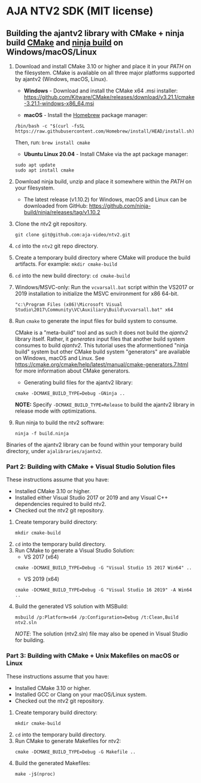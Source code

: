 # AJA NTV2 SDK (MIT license)

## Building the ajantv2 library with CMake + ninja build [CMake](https://cmake.org/) and [ninja build](https://ninja-build.org/) on Windows/macOS/Linux

1. Download and install CMake 3.10 or higher and place it in your *PATH* on the filesystem. CMake is available on all three major platforms supported by ajantv2 (Windows, macOS, Linux).
    + **Windows** - Download and install the CMake x64 .msi installer:
	https://github.com/Kitware/CMake/releases/download/v3.21.1/cmake-3.21.1-windows-x86_64.msi

    + **macOS** - Install the [Homebrew](https://brew.sh/) package manager:
    ```
    /bin/bash -c "$(curl -fsSL https://raw.githubusercontent.com/Homebrew/install/HEAD/install.sh)"
    ```
    Then, run: `brew install cmake`
    
	+ **Ubuntu Linux 20.04** - Install CMake via the apt package manager:
    ```
	sudo apt update
    sudo apt install cmake
    ```

1. Download ninja build, unzip and place it somewhere within the *PATH* on your filesystem.
    + The latest release (v1.10.2) for Windows, macOS and Linux can be downloaded from GitHub: https://github.com/ninja-build/ninja/releases/tag/v1.10.2

1. Clone the ntv2 git repository.

    ```
    git clone git@github.com:aja-video/ntv2.git
    ```

1. `cd` into the `ntv2` git repo directory.

1. Create a temporary build directory where CMake will produce the build artifacts. For example: `mkdir cmake-build`

1. `cd` into the new build directory: `cd cmake-build`

1. Windows/MSVC-only: Run the `vcvarsall.bat` script within the VS2017 or 2019 installation to initialize the MSVC environment for x86 64-bit.
    ```
    "c:\Program Files (x86)\Microsoft Visual Studio\2017\Community\VC\Auxiliary\Build\vcvarsall.bat" x64
    ```

1. Run `cmake` to generate the input files for build system to consume.

    CMake is a "meta-build" tool and as such it does not build the _ajantv2_ library itself. Rather, it _generates_ input files that another build system consumes to build _ajantv2_. This tutorial uses the aformentioned "ninja build" system but other CMake build system "generators" are available on Windows, macOS and Linux. See https://cmake.org/cmake/help/latest/manual/cmake-generators.7.html for more information about CMake generators.

	+ Generating build files for the ajantv2 library:
    ```
    cmake -DCMAKE_BUILD_TYPE=Debug -GNinja ..    
    ```
    **NOTE:** Specify `-DCMAKE_BUILD_TYPE=Release` to build the ajantv2 library in release mode with optimizations.

1. Run ninja to build the ntv2 software:
    ```
    ninja -f build.ninja
    ```

Binaries of the ajantv2 library can be found within your temporary build directory, under `ajalibraries/ajantv2`.

### Part 2: Building with CMake + Visual Studio Solution files

These instructions assume that you have:
+ Installed CMake 3.10 or higher.
+ Installed either Visual Studio 2017 or 2019 and any Visual C++ dependencies required to build ntv2.
+ Checked out the ntv2 git repository.

1. Create temporary build directory:
    ```
    mkdir cmake-build
    ```
1. `cd` into the temporary build directory.
1. Run CMake to generate a Visual Studio Solution:
    + VS 2017 (x64)
	```
	cmake -DCMAKE_BUILD_TYPE=Debug -G "Visual Studio 15 2017 Win64" ..
	```
	+ VS 2019 (x64)
	```
	cmake -DCMAKE_BUILD_TYPE=Debug -G "Visual Studio 16 2019" -A Win64 ..
	```
1. Build the generated VS solution with MSBuild:
    ```
    msbuild /p:Platform=x64 /p:Configuration=Debug /t:Clean,Build ntv2.sln
    ```
    *NOTE*: The solution (ntv2.sln) file may also be opened in Visual Studio for building.

### Part 3: Building with CMake + Unix Makefiles on macOS or Linux

These instructions assume that you have:
+ Installed CMake 3.10 or higher.
+ Installed GCC or Clang on your macOS/Linux system.
+ Checked out the ntv2 git repository.

1. Create temporary build directory:
    ```
    mkdir cmake-build
    ```
1. `cd` into the temporary build directory.
1. Run CMake to generate Makefiles for ntv2:
    ```
	cmake -DCMAKE_BUILD_TYPE=Debug -G Makefile ..
    ```
1. Build the generated Makefiles:
    ```
	make -j$(nproc)
	```
